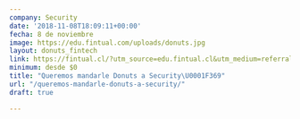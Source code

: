 ```yaml
---
company: Security
date: '2018-11-08T18:09:11+00:00'
fecha: 8 de noviembre
image: https://edu.fintual.com/uploads/donuts.jpg
layout: donuts_fintech
link: https://fintual.cl/?utm_source=edu.fintual.cl&utm_medium=referral&utm_campaign=conversion&utm_content=donas-security-106
minimum: desde $0
title: "Queremos mandarle Donuts a Security\U0001F369"
url: "/queremos-mandarle-donuts-a-security/"
draft: true

---
```

